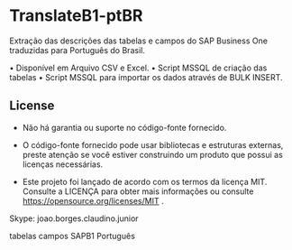 # TranslateB1-ptBR
Extração das descrições das tabelas e campos do SAP Business One traduzidas para Português do Brasil.

•	Disponível em Arquivo CSV e Excel.
•	Script MSSQL de criação das tabelas
•	Script MSSQL  para importar os dados através de BULK INSERT.

## License

+ Não há garantia ou suporte no código-fonte fornecido.

+ O código-fonte fornecido pode usar bibliotecas e estruturas externas, preste atenção se você estiver construindo um produto que possui as licenças necessárias.

+ Este projeto foi lançado de acordo com os termos da licença MIT. Consulte a LICENÇA para obter mais informações ou consulte https://opensource.org/licenses/MIT .

Skype: joao.borges.claudino.junior

tabelas campos SAPB1 Português